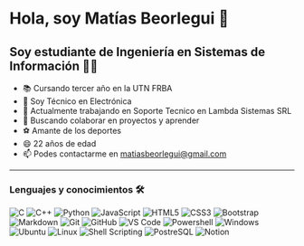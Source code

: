 # Hola, soy Matías Beorlegui 👋

## Soy estudiante de Ingeniería en Sistemas de Información 👨‍💻

- 📚 Cursando tercer año en la UTN FRBA
- 🔌 Soy Técnico en Electrónica
- 🔭 Actualmente trabajando en Soporte Tecnico en Lambda Sistemas SRL
- 👯 Buscando colaborar en proyectos y aprender
- ⚽ Amante de los deportes
- 😄 22 años de edad
- 📫 Podes contactarme en matiasbeorlegui@gmail.com

---

### Lenguajes y conocimientos 🛠 

![C](http://img.shields.io/badge/-C-A8B9CC?style=flat-square&logo=c&logoColor=ffffff)
![C++](https://img.shields.io/badge/C++-blue.svg?style=flat&logo=c%2B%2B)
![Python](http://img.shields.io/badge/-Python-3776AB?style=flat-square&logo=python&logoColor=ffffff)
![JavaScript](https://img.shields.io/badge/-JavaScript-%23F7DF1C?style=flat-square&logo=javascript&logoColor=000000&labelColor=%23F7DF1C&color=%23FFCE5A)
![HTML5](https://img.shields.io/badge/-HTML5-%23E44D27?style=flat-square&logo=html5&logoColor=ffffff)
![CSS3](https://img.shields.io/badge/-CSS3-%231572B6?style=flat-square&logo=css3)
![Bootstrap](https://img.shields.io/badge/-Bootstrap-563D7C?style=flat-square&logo=Bootstrap)
![Markdown](https://img.shields.io/badge/-Markdown-000000?style=flat-square&logo=markdown)
![Git](https://img.shields.io/badge/-Git-%23F05032?style=flat-square&logo=git&logoColor=%23ffffff)
![GitHub](https://img.shields.io/badge/-GitHub-181717?style=flat-square&logo=github)
![VS Code](http://img.shields.io/badge/-VS%20Code-007ACC?style=flat-square&logo=visual-studio-code&logoColor=ffffff)
![Powershell](http://img.shields.io/badge/-Powershell-5391FE?style=flat-square&logo=powershell&logoColor=ffffff)
![Windows](http://img.shields.io/badge/-Windows-0078D6?style=flat-square&logo=windows&logoColor=ffffff)
![Ubuntu](https://img.shields.io/badge/Ubuntu-E95420?style=flat-square&logo=ubuntu&logoColor=white)
![Linux](https://img.shields.io/badge/Linux-FCC624?style=flat-square&logo=linux&logoColor=black)
![Shell Scripting](https://img.shields.io/badge/Shell_Script-121011?style=flat-square&logo=gnu-bash&logoColor=white)
![PostreSQL](https://img.shields.io/badge/PostgreSQL-316192?style=flat-square&logo=postgresql&logoColor=white)
![Notion](https://img.shields.io/badge/Notion-000000?style=flat-square&logo=notion&logoColor=white)
